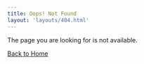```yaml
---
title: Oops! Not Found
layout: 'layouts/404.html'
---
```

The page you are looking for is not available.

[Back to Home](/)